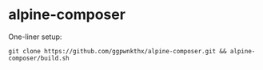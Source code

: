 # alpine-composer

One-liner setup:

```
git clone https://github.com/ggpwnkthx/alpine-composer.git && alpine-composer/build.sh
```